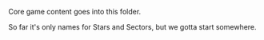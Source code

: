 Core game content goes into this folder.

So far it's only names for Stars and Sectors, but we gotta start somewhere.